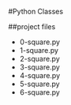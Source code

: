 #Python Classes

##project files

- 0-square.py
- 1-square.py
- 2-square.py
- 3-square.py
- 4-square.py
- 5-square.py
- 6-square.py
